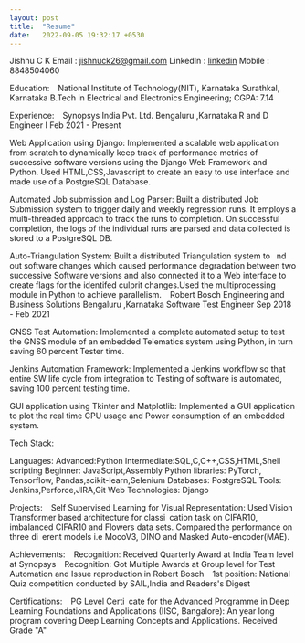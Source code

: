 ```yaml
---
layout: post
title:  "Resume"
date:   2022-09-05 19:32:17 +0530
---
```


Jishnu C K 
Email : jishnuck26@gmail.com
LinkedIn : [linkedin]
Mobile : 8848504060

Education:
 
National Institute of Technology(NIT), Karnataka Surathkal, Karnataka
B.Tech in Electrical and Electronics Engineering; CGPA: 7.14 

Experience:
 
Synopsys India Pvt. Ltd. Bengaluru ,Karnataka
R and D Engineer I Feb 2021 - Present

Web Application using Django: Implemented a scalable web application from scratch to dynamically keep
track of performance metrics of successive software versions using the Django Web Framework and Python. Used
HTML,CSS,Javascript to create an easy to use interface and made use of a PostgreSQL Database.

Automated Job submission and Log Parser: Built a distributed Job Submission system to trigger daily and
weekly regression runs. It employs a multi-threaded approach to track the runs to completion. On successful
completion, the logs of the individual runs are parsed and data collected is stored to a PostgreSQL DB.

Auto-Triangulation System: Built a distributed Triangulation system to  nd out software changes which caused
performance degradation between two successive Software versions and also connected it to a Web interface to
create flags for the identifed culprit changes.Used the multiprocessing module in Python to achieve parallelism.
 
Robert Bosch Engineering and Business Solutions Bengaluru ,Karnataka
Software Test Engineer Sep 2018 - Feb 2021

GNSS Test Automation: Implemented a complete automated setup to test the GNSS module of an embedded
Telematics system using Python, in turn saving 60 percent Tester time.

Jenkins Automation Framework: Implemented a Jenkins workflow so that entire SW life cycle from
integration to Testing of software is automated, saving 100 percent testing time.

GUI application using Tkinter and Matplotlib: Implemented a GUI application to plot the real time CPU
usage and Power consumption of an embedded system.


Tech Stack:

Languages:
  Advanced:Python
  Intermediate:SQL,C,C++,CSS,HTML,Shell scripting
  Beginner: JavaScript,Assembly
Python libraries:
  PyTorch, Tensorflow, Pandas,scikit-learn,Selenium
Databases:
  PostgreSQL
Tools:
  Jenkins,Perforce,JIRA,Git
Web Technologies:
  Django

Projects:
    Self Supervised Learning for Visual Representation: Used Vision Transformer based architecture for classi cation
    task on CIFAR10, imbalanced CIFAR10 and Flowers data sets. Compared the performance on three di erent models i.e
    MocoV3, DINO and Masked Auto-encoder(MAE).

Achievements:
    Recognition: Received Quarterly Award at India Team level at Synopsys
    Recognition: Got Multiple Awards at Group level for Test Automation and Issue reproduction in Robert Bosch
     1st position: National Quiz competition conducted by SAIL,India and Readers's Digest
  
Certifications:
    PG Level Certi cate for the Advanced Programme in Deep Learning Foundations and Applications
    (IISC, Bangalore): An year long program covering Deep Learning Concepts and Applications. Received Grade "A"


[linkedin]:https://www.linkedin.com/in/jishnuck/ 
